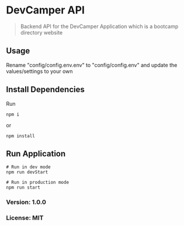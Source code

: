 # DevCamper API

> Backend API for the DevCamper Application which is a bootcamp directory website

## Usage

Rename "config/config.env.env" to "config/config.env" and update the values/settings to your own

## Install Dependencies

Run

```
npm i
```

or

```
npm install
```

## Run Application

```
# Run in dev mode
npm run devStart

# Run in production mode
npm run start
```

### Version: 1.0.0

### License: MIT
